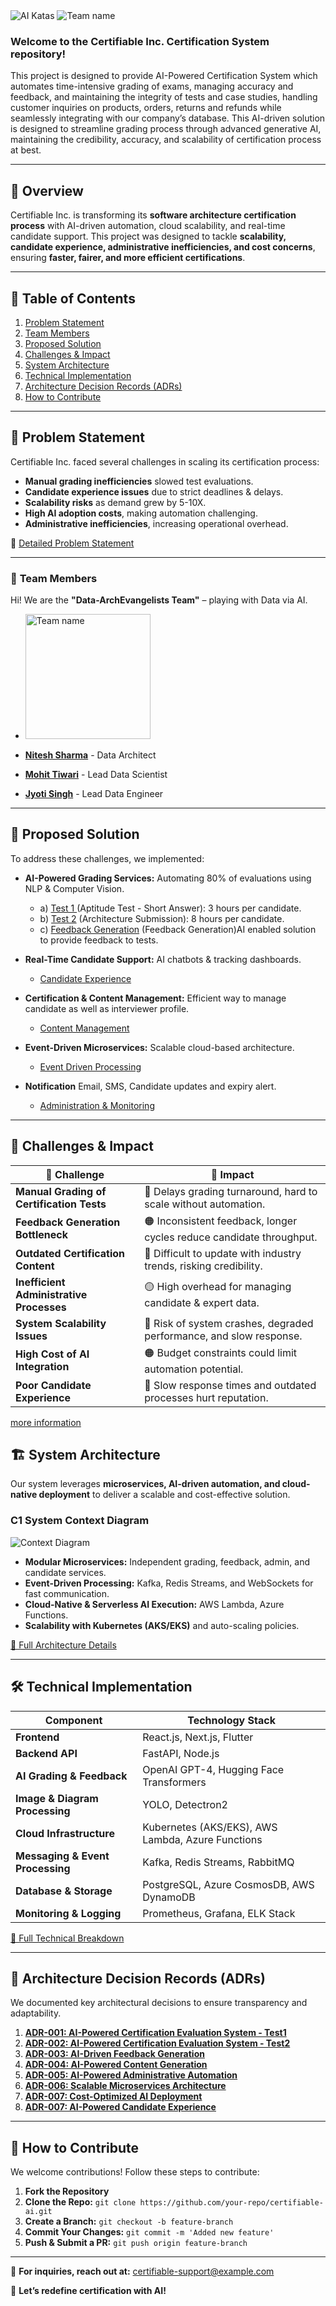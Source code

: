 <img src="images/KATA Banner.png" alt="AI Katas"/>

<img src="images/TeamName_Resize.png" alt="Team name"/>


### Welcome to the **Certifiable Inc. Certification System** repository!

This project is designed to provide AI-Powered Certification System which automates time-intensive grading of exams, managing accuracy and feedback, and maintaining the integrity of tests and case studies, handling customer inquiries on products, orders, returns and refunds while seamlessly integrating with our company’s database. 
This AI-driven solution is designed to streamline grading process through advanced generative AI, maintaining the credibility, accuracy, and scalability of certification process at best.

---



## **🔹 Overview**
Certifiable Inc. is transforming its **software architecture certification process** with AI-driven automation, cloud scalability, and real-time candidate support. This project was designed to tackle **scalability, candidate experience, administrative inefficiencies, and cost concerns**, ensuring **faster, fairer, and more efficient certifications**.

---

## 📌 **Table of Contents**
1. [Problem Statement](#-problem-statement)
2. [Team Members](#-team-members)
2. [Proposed Solution](#-proposed-solution)
3. [Challenges & Impact](#-challenges--impact)
3. [System Architecture](#-system-architecture)
5. [Technical Implementation](#-technical-implementation)
6. [Architecture Decision Records (ADRs)](#-architecture-decision-records-adrs)
7. [How to Contribute](#-how-to-contribute)


---

## 🎯 **Problem Statement**

Certifiable Inc. faced several challenges in scaling its certification process:
- **Manual grading inefficiencies** slowed test evaluations.
- **Candidate experience issues** due to strict deadlines & delays.
- **Scalability risks** as demand grew by 5-10X.
- **High AI adoption costs**, making automation challenging.
- **Administrative inefficiencies**, increasing operational overhead.

📄 [Detailed Problem Statement](01_problem_statement/01_problem_statement.md)

---

### 🌟 **Team Members**

Hi! We are the **"Data-ArchEvangelists Team"** – playing with Data via AI.
- <img src="images/Team.jpg" alt="Team name" width="200" height="200"/>

-  **[Nitesh Sharma](https://www.linkedin.com/in/nsharma02/)** -           Data Architect
-  **[Mohit Tiwari](https://www.linkedin.com/in/mohit-tewari/)** -         Lead Data Scientist
-  **[Jyoti Singh](https://www.linkedin.com/in/jyoti-singh-49b2b319/)** -  Lead Data Engineer

---

## 🚀 **Proposed Solution**

To address these challenges, we implemented:
- **AI-Powered Grading Services:** Automating 80% of evaluations using NLP & Computer Vision.
   
   - a) [Test 1 ](03_solution/01_manual_grading_test_1.md)(Aptitude Test - Short Answer): 3 hours per candidate.
   - b) [Test 2](03_solution/01_manual_grading_test_2.md) (Architecture Submission): 8 hours per candidate.
   - c) [Feedback Generation](03_solution/03_feedback_generation_process.md) (Feedback Generation)AI enabled solution to provide feedback to tests.

- **Real-Time Candidate Support:** AI chatbots & tracking dashboards.

   - [Candidate Experience](03_solution/08_candidate_experience_solution.md)
- **Certification & Content Management:** Efficient way to manage candidate as well as interviewer profile.

  - [Content Management](03_solution/04_updating_certification_content.md)
- **Event-Driven Microservices:** Scalable cloud-based architecture.

   - [Event Driven Processing](03_solution/06_system_scalability_risks.md)

- **Notification** Email, SMS, Candidate updates and expiry alert.

   - [Administration & Monitoring](03_solution/05_adminstration_inefficiencies.md)


---
## 🚀 **Challenges & Impact**

| 🚧 **Challenge**                          | 🎯 **Impact** |
|------------------------------------------|----------------------------------------------------------------|
| **Manual Grading of Certification Tests** | 🔴 Delays grading turnaround, hard to scale without automation. |
| **Feedback Generation Bottleneck**       | 🟠 Inconsistent feedback, longer cycles reduce candidate throughput. |
| **Outdated Certification Content**       | 🔴 Difficult to update with industry trends, risking credibility. |
| **Inefficient Administrative Processes** | 🟡 High overhead for managing candidate & expert data. |
| **System Scalability Issues**            | 🔴 Risk of system crashes, degraded performance, and slow response. |
| **High Cost of AI Integration**          | 🟠 Budget constraints could limit automation potential. |
| **Poor Candidate Experience**            | 🔴 Slow response times and outdated processes hurt reputation. |

[more information](02_challenges/01_challenges_and_impact.md)


## 🏗 **System Architecture**
Our system leverages **microservices, AI-driven automation, and cloud-native deployment** to deliver a scalable and cost-effective solution.

### C1 System Context Diagram
![Context Diagram](images/C1_Context_Diagram.png)

- **Modular Microservices:** Independent grading, feedback, admin, and candidate services.
- **Event-Driven Processing:** Kafka, Redis Streams, and WebSockets for fast communication.
- **Cloud-Native & Serverless AI Execution:** AWS Lambda, Azure Functions.
- **Scalability with Kubernetes (AKS/EKS)** and auto-scaling policies.

[📄 Full Architecture Details](./docs/system_architecture.md)

---

## 🛠 **Technical Implementation**
| **Component**               | **Technology Stack** |
|-----------------------------|---------------------|
| **Frontend** | React.js, Next.js, Flutter |
| **Backend API** | FastAPI, Node.js |
| **AI Grading & Feedback** | OpenAI GPT-4, Hugging Face Transformers |
| **Image & Diagram Processing** | YOLO, Detectron2 |
| **Cloud Infrastructure** | Kubernetes (AKS/EKS), AWS Lambda, Azure Functions |
| **Messaging & Event Processing** | Kafka, Redis Streams, RabbitMQ |
| **Database & Storage** | PostgreSQL, Azure CosmosDB, AWS DynamoDB |
| **Monitoring & Logging** | Prometheus, Grafana, ELK Stack |

[📄 Full Technical Breakdown](06_implementation/06_implemenentation_phases.md)

---

## 📜 **Architecture Decision Records (ADRs)**
We documented key architectural decisions to ensure transparency and adaptability.

1. **[ADR-001: AI-Powered Certification Evaluation System - Test1](05_adrs/01_architecture_decision_records.md)**
2. **[ADR-002: AI-Powered Certification Evaluation System - Test2](05_adrs/02_architecture_decision_records.md)**
3. **[ADR-003: AI-Driven Feedback Generation](05_adrs/03_adr_feedback_generation.md)**
4. **[ADR-004: AI-Powered Content Generation](05_adrs/04_adr_updating_certification_content.md)**
5. **[ADR-005: AI-Powered Administrative Automation](05_adrs/05_adr_adminstration_inefficiencies.md)**
6. **[ADR-006: Scalable Microservices Architecture](05_adrs/06_adr_scalable_microservices_architecture.md)**
7. **[ADR-007: Cost-Optimized AI Deployment](05_adrs/07_adr_cost_optimized_ai_deployment.md)**
8. **[ADR-007: AI-Powered Candidate Experience](05_adrs/08_adr_ai_powered_candidate_experience.md)**
---

## 🤝 **How to Contribute**
We welcome contributions! Follow these steps to contribute:
1. **Fork the Repository**
2. **Clone the Repo:** `git clone https://github.com/your-repo/certifiable-ai.git`
3. **Create a Branch:** `git checkout -b feature-branch`
4. **Commit Your Changes:** `git commit -m 'Added new feature'`
5. **Push & Submit a PR:** `git push origin feature-branch`

---

📧 **For inquiries, reach out at:** [certifiable-support@example.com](mailto:certifiable-support@example.com)

🚀 **Let’s redefine certification with AI!**
